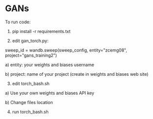 # GANs

To run code:

1) pip install -r requirements.txt  

2) edit gan_torch.py: 

sweep_id = wandb.sweep(sweep_config, entity="zcemg08", project="gans_training2")

a) entity: your weights and biases username 

b) project: name of your project (create in weights and biases web site) 

3) edit torch_bash.sh

a) Use your own weights and biases API key

b) Change files location 

4) run torch_bash.sh 





